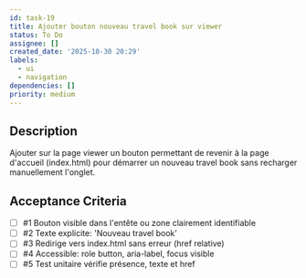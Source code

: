 ```yaml
---
id: task-19
title: Ajouter bouton nouveau travel book sur viewer
status: To Do
assignee: []
created_date: '2025-10-30 20:29'
labels:
  - ui
  - navigation
dependencies: []
priority: medium
---
```


## Description

<!-- SECTION:DESCRIPTION:BEGIN -->
Ajouter sur la page viewer un bouton permettant de revenir à la page d'accueil (index.html) pour démarrer un nouveau travel book sans recharger manuellement l'onglet.
<!-- SECTION:DESCRIPTION:END -->

## Acceptance Criteria
<!-- AC:BEGIN -->
- [ ] #1 Bouton visible dans l'entête ou zone clairement identifiable
- [ ] #2 Texte explicite: 'Nouveau travel book'
- [ ] #3 Redirige vers index.html sans erreur (href relative)
- [ ] #4 Accessible: role button, aria-label, focus visible
- [ ] #5 Test unitaire vérifie présence, texte et href
<!-- AC:END -->
